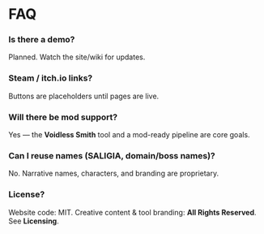# FAQ

### Is there a demo?
Planned. Watch the site/wiki for updates.

### Steam / itch.io links?
Buttons are placeholders until pages are live.

### Will there be mod support?
Yes — the **Voidless Smith** tool and a mod-ready pipeline are core goals.

### Can I reuse names (SALIGIA, domain/boss names)?
No. Narrative names, characters, and branding are proprietary.

### License?
Website code: MIT. Creative content & tool branding: **All Rights Reserved**. See **Licensing**.
